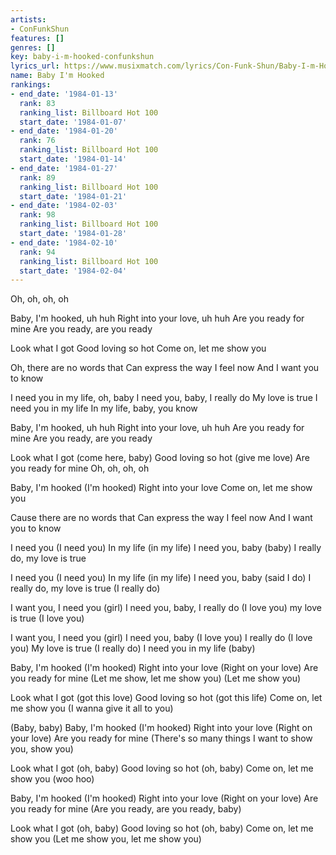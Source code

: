 ```yaml
---
artists:
- ConFunkShun
features: []
genres: []
key: baby-i-m-hooked-confunkshun
lyrics_url: https://www.musixmatch.com/lyrics/Con-Funk-Shun/Baby-I-m-Hooked-Right-Into-Your-Love
name: Baby I'm Hooked
rankings:
- end_date: '1984-01-13'
  rank: 83
  ranking_list: Billboard Hot 100
  start_date: '1984-01-07'
- end_date: '1984-01-20'
  rank: 76
  ranking_list: Billboard Hot 100
  start_date: '1984-01-14'
- end_date: '1984-01-27'
  rank: 89
  ranking_list: Billboard Hot 100
  start_date: '1984-01-21'
- end_date: '1984-02-03'
  rank: 98
  ranking_list: Billboard Hot 100
  start_date: '1984-01-28'
- end_date: '1984-02-10'
  rank: 94
  ranking_list: Billboard Hot 100
  start_date: '1984-02-04'
---
```

Oh, oh, oh, oh

Baby, I'm hooked, uh huh
Right into your love, uh huh
Are you ready for mine
Are you ready, are you ready

Look what I got
Good loving so hot
Come on, let me show you

Oh, there are no words that
Can express the way I feel now
And I want you to know

I need you in my life, oh, baby
I need you, baby, I really do
My love is true
I need you in my life
In my life, baby, you know

Baby, I'm hooked, uh huh
Right into your love, uh huh
Are you ready for mine
Are you ready, are you ready

Look what I got (come here, baby)
Good loving so hot (give me love)
Are you ready for mine
Oh, oh, oh, oh

Baby, I'm hooked (I'm hooked)
Right into your love
Come on, let me show you

Cause there are no words that
Can express the way I feel now
And I want you to know

I need you (I need you)
In my life (in my life)
I need you, baby (baby)
I really do, my love is true

I need you (I need you)
In my life (in my life)
I need you, baby (said I do)
I really do, my love is true
(I really do)

I want you, I need you (girl)
I need you, baby, I really do
(I love you) my love is true
(I love you)

I want you, I need you (girl)
I need you, baby (I love you)
I really do (I love you)
My love is true (I really do)
I need you in my life (baby)

Baby, I'm hooked (I'm hooked)
Right into your love
(Right on your love)
Are you ready for mine
(Let me show, let me show you)
(Let me show you)

Look what I got (got this love)
Good loving so hot (got this life)
Come on, let me show you
(I wanna give it all to you)

(Baby, baby)
Baby, I'm hooked (I'm hooked)
Right into your love
(Right on your love)
Are you ready for mine
(There's so many things
I want to show you, show you)

Look what I got (oh, baby)
Good loving so hot (oh, baby)
Come on, let me show you (woo hoo)

Baby, I'm hooked (I'm hooked)
Right into your love
(Right on your love)
Are you ready for mine
(Are you ready, are you ready, baby)

Look what I got (oh, baby)
Good loving so hot (oh, baby)
Come on, let me show you
(Let me show you, let me show you)
